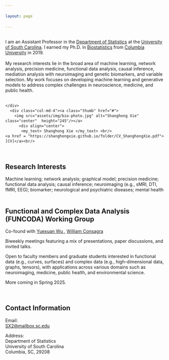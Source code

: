 ```yaml
---

layout: page

---
```



<div class="container">
<div class="row">&nbsp;</div>
<div class="row">
	<div class="col-md-8">
	I am an Assistant Professor in the  <a href = "https://sc.edu/study/colleges_schools/artsandsciences/statistics/"> Department of Statistics</a> at the <a href = "https://sc.edu/"> University of South Carolina</a>. I earned  my Ph.D. in <a href = "https://www.publichealth.columbia.edu/academics/departments/biostatistics"> Biostatistics</a> from <a href = "https://www.columbia.edu/"> Columbia University</a> in 2019. <br/><br/>
        My research interests lie in the broad area of machine learning, network analysis, precision medicine, functional data analysis, causal inference, mediation analysis with neuroimaging and genetic biomarkers, and variable selection. My work focuses on developing machine learning and generative models to address complex challenges in neuroscience, medicine, and public health. <br/><br/>


		
	</div>
      <div class="col-md-4"><a class="thumb" href="#">
		<img src="assets/img/bio-photo.jpg" alt="Shanghong Xie" class="center"  height="245"/></a>
	      <div align="center">
	       <my_text> Shanghong Xie </my_text> <br/>
	<a href = "https://shanghongxie.github.io/folder/CV_ShanghongXie.pdf">[CV]</a><br/>
  </div>
	      
</div>
</div>
</div>	
<br/>

## Research Interests
Machine learning; network analysis; graphical model; precision medicine; functional data analysis; causal inference; neuroimaging (e.g., sMRI, DTI, fMRI, EEG); biomarker; neurological and psychiatric diseases; mental health <br/><br/>

## Functional and Complex Data Analysis (FUNCODA) Working Group
Co-found with <a href = "https://wuyx5.github.io/"> Yuexuan Wu </a>, <a href = "https://sc.edu/study/colleges_schools/artsandsciences/statistics/our_people/directory/consagra_william.php"> William Consagra </a>

Biweekly meetings featuring a mix of presentations, paper discussions, and invited talks.

Open to faculty members and graduate students interested in functional data (e.g., curves, surfaces) and complex data (e.g., high-dimensional data, graphs, tensors), with applications across various domains such as neuroimaging, medicine, public health, and environmental science.

More coming in Spring 2025.

<br/>

## Contact Information
Email: <br>
SX2@mailbox.sc.edu <br>

Address: <br>
Department of Statistics <br>
University of South Carolina <br>
Columbia, SC, 29208 <br>
	



